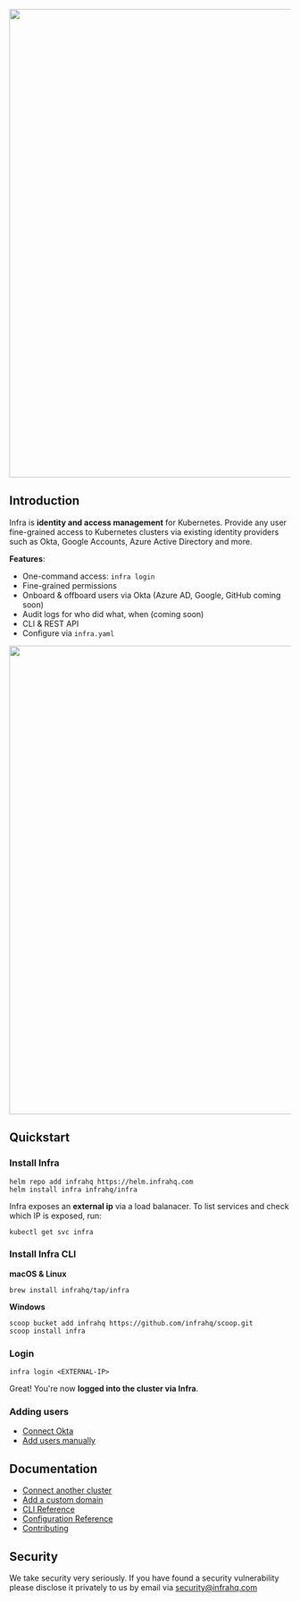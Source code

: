 <p align="center">
  <img src="./docs/images/header.svg" width="838" />
</p>

## Introduction
Infra is **identity and access management** for Kubernetes. Provide any user fine-grained access to Kubernetes clusters via existing identity providers such as Okta, Google Accounts, Azure Active Directory and more.

**Features**:
* One-command access: `infra login`
* Fine-grained permissions
* Onboard & offboard users via Okta (Azure AD, Google, GitHub coming soon)
* Audit logs for who did what, when (coming soon)
* CLI & REST API
* Configure via `infra.yaml`

<p align="center">
  <img width="838" src="./docs/images/arch.svg" />
</p>

## Quickstart

### Install Infra

```
helm repo add infrahq https://helm.infrahq.com
helm install infra infrahq/infra
```

Infra exposes an **external ip** via a load balanacer. To list services and check which IP is exposed, run:

```
kubectl get svc infra
```

### Install Infra CLI

**macOS & Linux**

```
brew install infrahq/tap/infra
```

**Windows**

```
scoop bucket add infrahq https://github.com/infrahq/scoop.git
scoop install infra
```

### Login

```
infra login <EXTERNAL-IP>
```

Great! You're now **logged into the cluster via Infra**. 

### Adding users
* [Connect Okta](./docs/okta.md)
* [Add users manually](./docs/users.md)

## Documentation
* [Connect another cluster](./docs/connect.md)
* [Add a custom domain](./docs/domain.md)
* [CLI Reference](./docs/cli.md)
* [Configuration Reference](./docs/configuration.md)
* [Contributing](./docs/contributing.md)

## Security
We take security very seriously. If you have found a security vulnerability please disclose it privately to us by email via [security@infrahq.com](mailto:security@infrahq.com)
